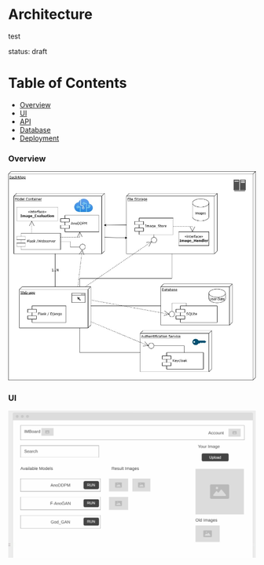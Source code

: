 # Architecture
test 

status: draft

Table of Contents
=================

* [Overview](#overview)
* [UI](#ui)
* [API](#api)
* [Database](#database)
* [Deployment](#deployment)


### Overview
![Overview](assets/overview.jpeg)

### UI
![UI](assets/ui.jpeg)